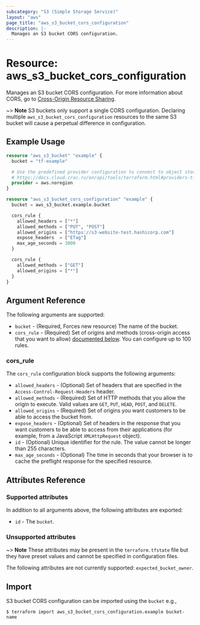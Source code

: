 ```yaml
---
subcategory: "S3 (Simple Storage Service)"
layout: "aws"
page_title: "aws_s3_bucket_cors_configuration"
description: |-
  Manages an S3 bucket CORS configuration.
---
```


[cors]: https://docs.cloud.croc.ru/en/services/object_storage/operations.html#cors

# Resource: aws_s3_bucket_cors_configuration

Manages an S3 bucket CORS configuration. For more information about CORS, go to [Cross-Origin Resource Sharing][cors].

~> **Note** S3 buckets only support a single CORS configuration. Declaring multiple `aws_s3_bucket_cors_configuration` resources to the same S3 bucket will cause a perpetual difference in configuration.

## Example Usage

```terraform
resource "aws_s3_bucket" "example" {
  bucket = "tf-example"

  # Use the predefined provider configuration to connect to object storage
  # https://docs.cloud.croc.ru/en/api/tools/terraform.html#providers-tf
  provider = aws.noregion
}

resource "aws_s3_bucket_cors_configuration" "example" {
  bucket = aws_s3_bucket.example.bucket

  cors_rule {
    allowed_headers = ["*"]
    allowed_methods = ["PUT", "POST"]
    allowed_origins = ["https://s3-website-test.hashicorp.com"]
    expose_headers  = ["ETag"]
    max_age_seconds = 3000
  }

  cors_rule {
    allowed_methods = ["GET"]
    allowed_origins = ["*"]
  }
}
```

## Argument Reference

The following arguments are supported:

* `bucket` - (Required, Forces new resource) The name of the bucket.
* `cors_rule` - (Required) Set of origins and methods (cross-origin access that you want to allow) [documented below](#cors_rule). You can configure up to 100 rules.

### cors_rule

The `cors_rule` configuration block supports the following arguments:

* `allowed_headers` - (Optional) Set of headers that are specified in the `Access-Control-Request-Headers` header.
* `allowed_methods` - (Required) Set of HTTP methods that you allow the origin to execute. Valid values are `GET`, `PUT`, `HEAD`, `POST`, and `DELETE`.
* `allowed_origins` - (Required) Set of origins you want customers to be able to access the bucket from.
* `expose_headers` - (Optional) Set of headers in the response that you want customers to be able to access from their applications (for example, from a JavaScript `XMLHttpRequest` object).
* `id` - (Optional) Unique identifier for the rule. The value cannot be longer than 255 characters.
* `max_age_seconds` - (Optional) The time in seconds that your browser is to cache the preflight response for the specified resource.

## Attributes Reference

### Supported attributes

In addition to all arguments above, the following attributes are exported:

* `id` - The `bucket`.

### Unsupported attributes

~> **Note** These attributes may be present in the `terraform.tfstate` file but they have preset values and cannot be specified in configuration files.

The following attributes are not currently supported: `expected_bucket_owner`.

## Import

S3 bucket CORS configuration can be imported using the `bucket` e.g.,

```
$ terraform import aws_s3_bucket_cors_configuration.example bucket-name
```
